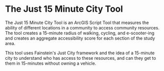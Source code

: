 # The Just 15 Minute City Tool

The Just 15 Minute City Tool is an ArcGIS Script Tool that measures the ability of different locations in a community to access community resources. The tool creates a 15-minute radius of walking, cycling, and e-scooter-ing and creates an aggregate accessibility score for each section of the study area. 

This tool uses Fainstein's Just City framework and the idea of a 15-minute city to understand who has access to these resources, and can they get to them in 15-minutes without owning a vehicle.